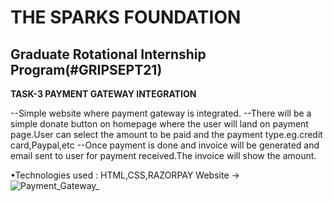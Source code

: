 
# THE SPARKS FOUNDATION 
## Graduate Rotational Internship Program(#GRIPSEPT21)

**TASK-3 PAYMENT GATEWAY INTEGRATION**

--Simple website where payment gateway is integrated.
--There will be a simple donate button on homepage where the user will land on payment page.User can select the amount to be paid and the payment type.eg.credit card,Paypal,etc
--Once payment is done and invoice will be generated and email sent to user for payment received.The invoice will show the amount.

•Technologies used : HTML,CSS,RAZORPAY
Website ->
![Payment_Gateway_](https://github.com/nivi2407/PaymentGateway/assets/79712578/19f62d7e-f4dc-4d2a-908e-9b8bc09711f2)


